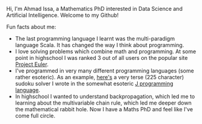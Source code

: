 <!---
- 👋 Hi, I’m @AhmadIssa0
- 👀 I’m interested in ...
- 🌱 I’m currently learning ...
- 💞️ I’m looking to collaborate on ...
- 📫 How to reach me ...


AhmadIssa0/AhmadIssa0 is a ✨ special ✨ repository because its `README.md` (this file) appears on your GitHub profile.
You can click the Preview link to take a look at your changes.
--->

Hi, I'm Ahmad Issa, a Mathematics PhD interested in Data Science and Artificial Intelligence. Welcome to my Github!

Fun facts about me:
- The last programming language I learnt was the multi-paradigm language Scala. It has changed the way I think about programming.
- I love solving problems which combine math and programming. At some point in highschool I was ranked 3 out of all users on the popular site [Project Euler](https://projecteuler.net/).
- I've programmed in very many different programming languages (some rather esoteric). As an example, [here's](https://github.com/AhmadIssa0/JSudokuSolver) a very terse (225 character) sudoku solver I wrote in the somewhat esoteric [J programming language](https://en.wikipedia.org/wiki/J_(programming_language)).
- In highschool I wanted to understand backpropagation, which led me to learning about the multivariable chain rule, which led me deeper down the mathematical rabbit hole. Now I have a Maths PhD and feel like I've come full circle.
